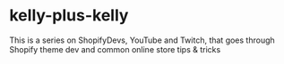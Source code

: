 # kelly-plus-kelly
This is a series on ShopifyDevs, YouTube and Twitch, that goes through Shopify theme dev and common online store tips &amp; tricks
